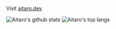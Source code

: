 Visit [aitaro.dev](https://aitaro.dev/)

![Aitaro's github stats](https://github-readme-stats.vercel.app/api?username=aitaro)
![Aitaro's top langs](https://github-readme-stats.vercel.app/api/top-langs/?username=aitaro)
